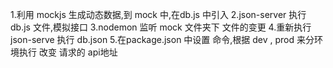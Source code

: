 1.利用 mockjs 生成动态数据,到 mock 中,在db.js 中引入
2.json-server 执行 db.js 文件,模拟接口
3.nodemon 监听 mock 文件夹下 文件的变更
4.重新执行 json-serve 执行 db.json
5.在package.json 中设置 命令,根据 dev , prod 来分环境执行
改变 请求的 api地址